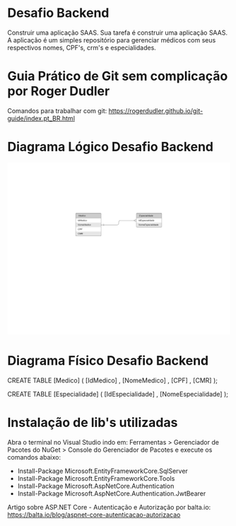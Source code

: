 # Desafio Backend
Construir uma aplicação SAAS. Sua tarefa é construir uma aplicação SAAS. A aplicação é um simples repositório para gerenciar médicos com seus respectivos nomes, CPF's, crm's e especialidades.

# Guia Prático de Git sem complicação por Roger Dudler
Comandos para trabalhar com git:
https://rogerdudler.github.io/git-guide/index.pt_BR.html

# Diagrama Lógico Desafio Backend
<img src="/img/DiagramaLogicoDesafioBackend.png"/>

# Diagrama Físico Desafio Backend
CREATE TABLE [Medico] (
  [IdMedico] <type>,
  [NomeMedico] <type>,
  [CPF] <type>,
  [CMR] <type>
);

CREATE TABLE [Especialidade] (
  [IdEspecialidade] <type>,
  [NomeEspecialidade] <type>
);
  
# Instalação de lib's utilizadas
Abra o terminal no Visual Studio indo em: Ferramentas > Gerenciador de Pacotes do NuGet > Console do Gerenciador de Pacotes e execute os comandos abaixo:
- Install-Package Microsoft.EntityFrameworkCore.SqlServer
- Install-Package Microsoft.EntityFrameworkCore.Tools
- Install-Package Microsoft.AspNetCore.Authentication
- Install-Package Microsoft.AspNetCore.Authentication.JwtBearer

Artigo sobre ASP.NET Core - Autenticação e Autorização por balta.io:
https://balta.io/blog/aspnet-core-autenticacao-autorizacao
